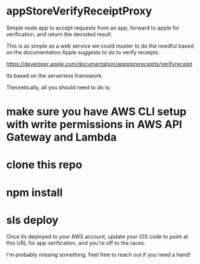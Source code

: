 # appStoreVerifyReceiptProxy
Simple node app to accept requests from an app, forward to apple for verification, and return the decoded result.

This is as simple as a web service we could muster to do the needful based on the documentation Apple suggests to do to verify receipts.

https://developer.apple.com/documentation/appstorereceipts/verifyreceipt

Its based on the serverless framework.

Theoretically, all you should need to do is;
# make sure you have AWS CLI setup with write permissions in AWS API Gateway and Lambda
# clone this repo
# npm install
# sls deploy

Once its deployed to your AWS account, update your iOS code to point at this URL for app verification, and you're off to the races.

I'm probably missing something. Feel free to reach out if you need a hand! 
